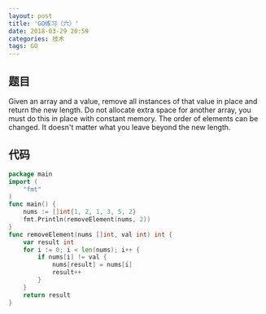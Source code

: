 ```yaml
---
layout: post
title: 'GO练习（六）'
date: 2018-03-29 20:59
categories: 技术
tags: GO
---
```


## 题目

Given an array and a value, remove all instances of that value in place and return the new length.
Do not allocate extra space for another array, you must do this in place with constant memory.
The order of elements can be changed. It doesn't matter what you leave beyond the new length.

## 代码

```GO
package main
import (
	"fmt"
)
func main() {
	nums := []int{1, 2, 1, 3, 5, 2}
	fmt.Println(removeElement(nums, 2))
}
func removeElement(nums []int, val int) int {
	var result int
	for i := 0; i < len(nums); i++ {
		if nums[i] != val {
			nums[result] = nums[i]
			result++
		}
	}
	return result
}
```
